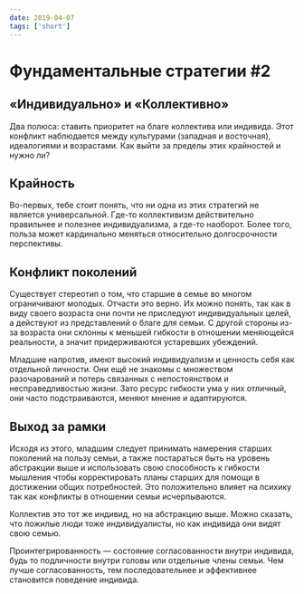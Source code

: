 ```yaml
---
date: 2019-04-07
tags: ['short']
---
```


# Фундаментальные стратегии #2

## «Индивидуально» и «Коллективно»

Два полюса: ставить приоритет на благе коллектива или индивида. Этот конфликт наблюдается между культурами (западная и восточная), идеалогиями и возрастами. Как выйти за пределы этих крайностей и нужно ли?

## Крайность

Во-первых, тебе стоит понять, что ни одна из этих стратегий не является универсальной. Где-то коллективизм действительно правильнее и полезнее индивидуализма, а где-то наоборот. Более того, польза может кардинально меняться относительно долгосрочности перспективы.

## Конфликт поколений

Существует стереотип о том, что старшие в семье во многом ограничивают молодых. Oтчасти это верно. Их можно понять, так как в виду своего возраста они почти не приследуют индивидуальных целей, а действуют из представлений о благе для семьи. С другой стороны из-за возраста они склонны к меньшей гибкости в отношении меняющейся реальности, а значит придерживаются устаревших убеждений.

Младшие напротив, имеют высокий индивидуализм и ценность себя как отдельной личности. Oни ещё не знакомы с множеством разочарований и потерь связанных с непостоянством и несправедливостью жизни. Зато ресурс гибкости ума у них отличный, они часто подстраиваются, меняют мнение и адаптируются.

## Выход за рамки

Исходя из этого, младшим следует принимать намерения старших поколений на пользу семьи, а также постараться быть на уровень абстракции выше и использовать свою способность к гибкости мышления чтобы корректировать планы старших для помощи в достижении общих потребностей. Это положительно влияет на психику так как конфликты в отношении семьи исчерпываются.

Коллектив это тот же индивид, но на абстракцию выше. Можно сказать, что пожилые люди тоже индивидуалисты, но как индивида они видят свою семью.

Проинтегрированность — состояние согласованности внутри индивида, будь то подличности внутри головы или отдельные члены семьи. Чем лучше согласованность, тем последовательнее и эффективнее становится поведение индивида.
